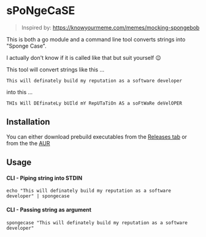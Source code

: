 # sPoNgeCaSE

> Inspired by: https://knowyourmeme.com/memes/mocking-spongebob

This is both a go module and a command line tool converts strings into "Sponge Case".

I actually don't know if it is called like that but suit yourself 😉

This tool will convert strings like this ...

```text
This will definately build my reputation as a software developer
```

into this ...

```text
THIs Will DEfinateLy bUIld mY RepUTaTiOn AS a soFtWaRe deVelOPER
```

## Installation

You can either download prebuild executables from the [Releases tab](https://github.com/FabianTe/spongecase/releases) or from the the [AUR](https://aur.archlinux.org/packages/spongecase-git/)

## Usage

#### CLI - Piping string into STDIN

```shell script
echo "This will definately build my reputation as a software developer" | spongecase
```

#### CLI - Passing string as argument

```shell script
spongecase "This will definately build my reputation as a software developer"
```
